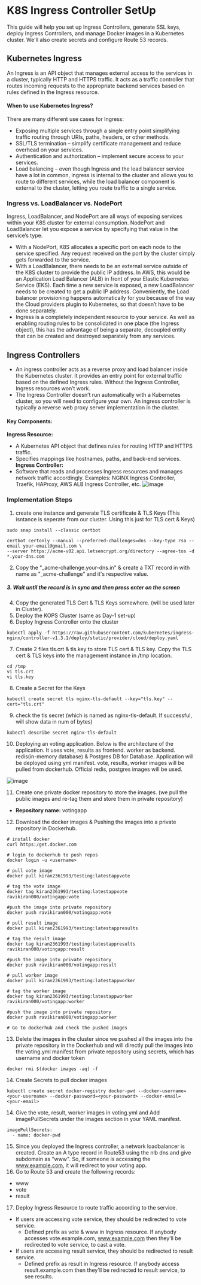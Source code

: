 # K8S Ingress Controller SetUp
This guide will help you set up Ingress Controllers, generate SSL keys, deploy Ingress Controllers, and manage Docker images in a Kubernetes cluster. We'll also create secrets and configure Route 53 records.

## Kubernetes Ingress
An Ingress is an API object that manages external access to the services in a cluster, typically HTTP and HTTPS traffic. It acts as a traffic controller that routes incoming requests to the appropriate backend services based on rules defined in the Ingress resource.
#### When to use Kubernetes Ingress?
There are many different use cases for Ingress:
- Exposing multiple services through a single entry point simplifying traffic routing through URIs, paths, headers, or other methods.
- SSL/TLS termination – simplify certificate management and reduce overhead on your services.
- Authentication and authorization – implement secure access to your services.
- Load balancing – even though Ingress and the load balancer service have a lot in common, ingress is internal to the cluster and allows you to route to different services, while the load balancer component is external to the cluster, letting you route traffic to a single service.
### Ingress vs. LoadBalancer vs. NodePort
Ingress, LoadBalancer, and NodePort are all ways of exposing services within your K8S cluster for external consumption.
NodePort and LoadBalancer let you expose a service by specifying that value in the service’s type.
- With a NodePort, K8S allocates a specific port on each node to the service specified. Any request received on the port by the cluster simply gets forwarded to the service.
- With a LoadBalancer, there needs to be an external service outside of the K8S cluster to provide the public IP address. In AWS, this would be an Application Load Balancer (ALB) in front of your Elastic Kubernetes Service (EKS). Each time a new service is exposed, a new LoadBalancer needs to be created to get a public IP address. Conveniently, the Load balancer provisioning happens automatically for you because of the way the Cloud providers plugin to Kubernetes, so that doesn’t have to be done separately.
- Ingress is a completely independent resource to your service. As well as enabling routing rules to be consolidated in one place (the Ingress object), this has the advantage of being a separate, decoupled entity that can be created and destroyed separately from any services.
## Ingress Controllers
- An ingress controller acts as a reverse proxy and load balancer inside the Kubernetes cluster. It provides an entry point for external traffic based on the defined Ingress rules. Without the Ingress Controller, Ingress resources won’t work.
- The Ingress Controller doesn’t run automatically with a Kubernetes cluster, so you will need to configure your own. An ingress controller is typically a reverse web proxy server implementation in the cluster.
#### Key Components:
**Ingress Resource:**
- A Kubernetes API object that defines rules for routing HTTP and HTTPS traffic.
- Specifies mappings like hostnames, paths, and back-end services.
**Ingress Controller:**
- Software that reads and processes Ingress resources and manages network traffic accordingly.
Examples: NGINX Ingress Controller, Traefik, HAProxy, AWS ALB Ingress Controller, etc.
![image](https://github.com/user-attachments/assets/cbf73fc5-3ec9-43bc-af0a-86b8eaebf740)

### Implementation Steps
1. create one instance and generate TLS certificate & TLS Keys (This isntance is seperate from our cluster. Using this just for TLS cert & Keys)
```
sudo snap install --classic certbot

certbot certonly --manual --preferred-challenges=dns --key-type rsa --email your-email@gmail.com \
--server https://acme-v02.api.letsencrypt.org/directory --agree-tos -d *.your-dns.com
```
2. Copy the "_acme-challenge.your-dns.in" & create a TXT record in with name as "_acme-challenge" and it's respective value.

#####    3. Wait until the record is in sync and then press enter on the screen

4. Copy the generated TLS Cert & TLS Keys somewhere. (will be used later in Cluster).
5. Deploy the KOPS Cluster (same as Day-1 set-up)
6. Deploy Ingress Controller onto the cluster
```
kubectl apply -f https://raw.githubusercontent.com/kubernetes/ingress-nginx/controller-v1.3.1/deploy/static/provider/cloud/deploy.yaml
```
7. Create 2 files tls.crt & tls.key to store TLS cert & TLS key. Copy the TLS cert & TLS keys into the management instance in /tmp location.
```
cd /tmp
vi tls.crt
vi tls.key
```
8. Create a Secret for the Keys
```
kubectl create secret tls nginx-tls-default --key="tls.key" --cert="tls.crt"
```
9. check the tls secret (which is named as nginx-tls-default. If successful, will show data in num of bytes)
```
kubectl describe secret nginx-tls-default
```
10. Deploying an voting application. Below is the architecture of the application. It uses vote, results as frontend. worker as backend. redis(in-memory database) & Postgres DB for Database. Application will be deployed using yml manifest. vote, results, worker images will be pulled from dockerhub. Official redis, postgres images will be used.

![image](https://github.com/user-attachments/assets/05d6f5fe-4197-4bbe-83fd-cc5201183744)

11. Create one private docker repository to store the images. (we pull the public images and re-tag them and store them in private repository)
  - **Repository name:** votingapp
12. Download the docker images & Pushing the images into a private repository in Dockerhub.
```
# install docker
curl https:/get.docker.com

# login to dockerhub to push repos
docker login -u <username>

# pull vote image
docker pull kiran2361993/testing:latestappvote

# tag the vote image
docker tag kiran2361993/testing:latestappvote ravikiran000/votingapp:vote

#push the image into private repository
docker push ravikiran000/votingapp:vote

# pull result image
docker pull kiran2361993/testing:latestappresults

# tag the result image
docker tag kiran2361993/testing:latestappresults ravikiran000/votingapp:result

#push the image into private repository
docker push ravikiran000/votingapp:result

# pull worker image
docker pull kiran2361993/testing:latestappworker

# tag the worker image
docker tag kiran2361993/testing:latestappworker ravikiran000/votingapp:worker

#push the image into private repository
docker push ravikiran000/votingapp:worker

# Go to dockerhub and check the pushed images
```
13. Delete the images in the cluster since we pushed all the images into the private repository in the Dockerhub and will directly pull the images into the voting.yml manifest from private repository using secrets, which has username and docker token
```
docker rmi $(docker images -aq) -f
```
14. Create Secrets to pull docker images
```
kubectl create secret docker-registry docker-pwd --docker-username=<your-username> --docker-password=<your-password> --docker-email=<your-email>
```
14. Give the vote, result, worker images in voting.yml and Add imagePullSecrets under the images section in your YAML manifest.
```
imagePullSecrets:
  - name: docker-pwd
```
15. Since you deployed the Ingress controller, a network loadbalancer is created. Create an A type record in Route53 using the nlb dns and give subdomain as "www". So, if someone is accessing the www.example.com, it will redirect to your voting app.
16. Go to Route 53 and create the following records:
- www
- vote
- result
17. Deploy Ingress Resource to route traffic according to the service.
  - If users are accessing vote service, they should be redirected to vote service.
       - Defined prefix as vote & www in Ingress resource. If anybody accesses vote.example.com, www.example.com then they'll be redirected to vote service, to cast a vote.
  - If users are accessing result service, they should be redirected to result service.
       - Defined prefix as result in Ingress resource. If anybody access result.example.com then they'll be redirected to result service, to see results.
